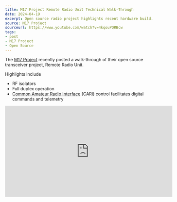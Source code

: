 ```yaml
---
title: M17 Project Remote Radio Unit Technical Walk-Through
date: 2024-04-19
excerpt: Open source radio project highlights recent hardware build.
source: M17 Project
sourceurl: https://www.youtube.com/watch?v=4kqouPQRBcw
tags:
- post
- M17 Project
- Open Source
---
```

The [M17 Project](https://m17project.org/) recently posted a walk-through of their open source transceiver project, Remote Radio Unit.

Highlights include
- RF isolators
- Full duplex operation
- [Common Amateur Radio Interface](https://github.com/M17-Project/cari-host/tree/main) (CARI) control facilitates digital commands and telemetry

<iframe width="550" height="300" src="https://www.youtube.com/embed/4kqouPQRBcw?si=ZuKDDOrBRRJGhd3D" title="YouTube video player" frameborder="0" allow="accelerometer; autoplay; clipboard-write; encrypted-media; gyroscope; picture-in-picture; web-share" referrerpolicy="strict-origin-when-cross-origin" allowfullscreen></iframe>